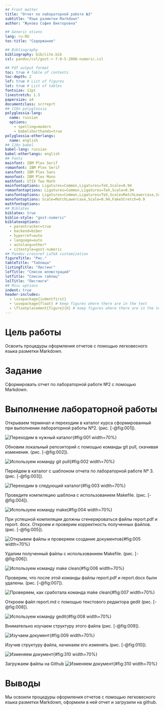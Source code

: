 ```yaml
---
## Front matter
title: "Отчет по лабораторной работе №3"
subtitle: "Язык разметки Markdown"
author: "Жукова София Викторовна"

## Generic otions
lang: ru-RU
toc-title: "Содержание"

## Bibliography
bibliography: bib/cite.bib
csl: pandoc/csl/gost-r-7-0-5-2008-numeric.csl

## Pdf output format
toc: true # Table of contents
toc-depth: 2
lof: true # List of figures
lot: true # List of tables
fontsize: 12pt
linestretch: 1.5
papersize: a4
documentclass: scrreprt
## I18n polyglossia
polyglossia-lang:
  name: russian
  options:
	- spelling=modern
	- babelshorthands=true
polyglossia-otherlangs:
  name: english
## I18n babel
babel-lang: russian
babel-otherlangs: english
## Fonts
mainfont: IBM Plex Serif
romanfont: IBM Plex Serif
sansfont: IBM Plex Sans
monofont: IBM Plex Mono
mathfont: STIX Two Math
mainfontoptions: Ligatures=Common,Ligatures=TeX,Scale=0.94
romanfontoptions: Ligatures=Common,Ligatures=TeX,Scale=0.94
sansfontoptions: Ligatures=Common,Ligatures=TeX,Scale=MatchLowercase,Scale=0.94
monofontoptions: Scale=MatchLowercase,Scale=0.94,FakeStretch=0.9
mathfontoptions:
## Biblatex
biblatex: true
biblio-style: "gost-numeric"
biblatexoptions:
  - parentracker=true
  - backend=biber
  - hyperref=auto
  - language=auto
  - autolang=other*
  - citestyle=gost-numeric
## Pandoc-crossref LaTeX customization
figureTitle: "Рис."
tableTitle: "Таблица"
listingTitle: "Листинг"
lofTitle: "Список иллюстраций"
lotTitle: "Список таблиц"
lolTitle: "Листинги"
## Misc options
indent: true
header-includes:
  - \usepackage{indentfirst}
  - \usepackage{float} # keep figures where there are in the text
  - \floatplacement{figure}{H} # keep figures where there are in the text
---
```


# Цель работы

Освоить процедуры оформления отчетов с помощью легковесного языка разметки Markdown. 

# Задание

Сформировать отчет по лабораторной работе №2 с помощью Markdown. 


# Выполнение лабораторной работы

Открываем терминал и переходим в каталог курса сформированный при выполнении лабораторной работы Nº2. (рис. [-@fig:001]).

![Переходим в нужный каталог](image/31.png){#fig:001 width=70%}

Обновим локальный репозиторий с помощью команды git pull, скачивая изменения. (рис. [-@fig:002]).

![Используем команду git pull](image/32.png){#fig:002 width=70%}

Перейдем в каталог с шаблоном отчета по лабораторной работе Nº 3. (рис. [-@fig:003]).

![Переходим в следующий каталог](image/33.png){#fig:003 width=70%}

Проведите компиляцию шаблона с использованием Makefile. (рис. [-@fig:004]).

![Используем команду make](image/34.png){#fig:004 width=70%}

При успешной компиляции должны сгенерироваться файлы report.pdf и report. docx. Откроем и проверим корректность полученных 
файлов. (рис. [-@fig:005]).

![Открывем файлы и проверяем создание документов](image/35.png){#fig:005 width=70%} 

Удалим полученный файлы с использованием Makefile. (рис. [-@fig:006]).
 
![Используем команду make clean](image/36.png){#fig:006 width=70%}

Проверим, что после этой команды файлы report.pdf и report.docx были удалены. (рис. [-@fig:007]).

![Проверяем, как сработала команда make clean](image/37.png){#fig:007 width=70%}

Откроем файл report.md с помощью текстового редактора gedit (рис. [-@fig:008]).

![Используем команду gedit](image/38.png){#fig:008 width=70%}

Внимательно изучаем структуру этого файла (рис. [-@fig:009]).

![Изучаем документ](image/39.png){#fig:009 width=70%}

Изучив структуру файла, начинаем его изменять (рис. [-@fig:010]).

![Изменяем документ](image/310.png){#fig:310 width=70%}

Загружаем файлы на Github
![Изменяем документ](image/3111.png){#fig:310 width=70%}
# Выводы

Мы освоили процедуры оформления отчетов с помощью легковесного языка разметки Markdown, оформили в ней отчет и загрузили на github.


